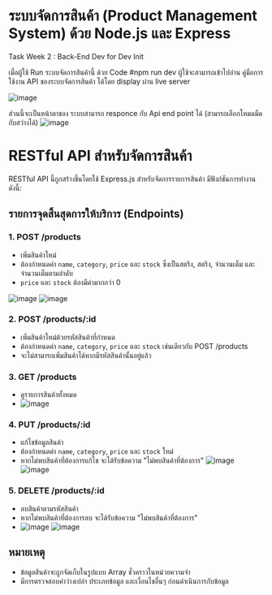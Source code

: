 # ระบบจัดการสินค้า (Product Management System) ด้วย Node.js และ Express
Task Week 2 : Back-End Dev for Dev Init

เมื่อผู้ใช้ Run ระบบจัดการสินค้านี้ ด้วย Code
#npm run dev
ผู้ใช้จะสามารถเข้าไปอ่าน คู่มือการใช้งาน API ของระบบจัดการสินค้า ได้โดย display ผ่าน live server

![image](https://github.com/6431503009/Product-Management-System/assets/97873903/1aedc0b2-5f9c-43fa-b60f-c96740982de0)

ส่วนนี้จะเป็นหน้าตาของ ระบบสามารถ responce กับ Api end point ได้ (สามารถเลือกโหมดมืดกับสว่างได้)
![image](https://github.com/6431503009/Product-Management-System/assets/97873903/1860fa28-2036-4b3d-8c50-aa27ea06a21f)


# RESTful API สำหรับจัดการสินค้า

RESTful API นี้ถูกสร้างขึ้นโดยใช้ Express.js สำหรับจัดการรายการสินค้า มีฟังก์ชันการทำงานดังนี้:

## รายการจุดสิ้นสุดการให้บริการ (Endpoints)

### 1. POST /products
- เพิ่มสินค้าใหม่
- ต้องกำหนดค่า `name`, `category`, `price` และ `stock` ซึ่งเป็นสตริง, สตริง, จำนวนเต็ม และจำนวนเต็มตามลำดับ
- `price` และ `stock` ต้องมีค่ามากกว่า 0

![image](https://github.com/6431503009/Product-Management-System/assets/97873903/253d65c4-1ef4-4373-ab7d-0656862625b7)
  ![image](https://github.com/6431503009/Product-Management-System/assets/97873903/66521a21-0166-4aba-95f5-5708ed75916f)


### 2. POST /products/:id
- เพิ่มสินค้าใหม่ด้วยรหัสสินค้าที่กำหนด
- ต้องกำหนดค่า `name`, `category`, `price` และ `stock` เช่นเดียวกับ POST /products
- จะไม่สามารถเพิ่มสินค้าได้หากมีรหัสสินค้านั้นอยู่แล้ว

### 3. GET /products
- ดูรายการสินค้าทั้งหมด
- ![image](https://github.com/6431503009/Product-Management-System/assets/97873903/290b1399-afff-406b-86cb-72d76a8126ea)


### 4. PUT /products/:id
- แก้ไขข้อมูลสินค้า
- ต้องกำหนดค่า `name`, `category`, `price` และ `stock` ใหม่
- หากไม่พบสินค้าที่ต้องการแก้ไข จะได้รับข้อความ "ไม่พบสินค้าที่ต้องการ"
  ![image](https://github.com/6431503009/Product-Management-System/assets/97873903/548f9dec-bbcb-4d46-8f39-ed29e8dea95b)
  ![image](https://github.com/6431503009/Product-Management-System/assets/97873903/9c35d5bb-7f81-4117-af19-6fd5d2ad6e99)



### 5. DELETE /products/:id
- ลบสินค้าตามรหัสสินค้า
- หากไม่พบสินค้าที่ต้องการลบ จะได้รับข้อความ "ไม่พบสินค้าที่ต้องการ"
- ![image](https://github.com/6431503009/Product-Management-System/assets/97873903/fce12e0b-dd69-418d-80ff-c73713551a1f)
![image](https://github.com/6431503009/Product-Management-System/assets/97873903/df083f7a-9040-44c1-99a8-c7bc54dce787)


## หมายเหตุ
- ข้อมูลสินค้าจะถูกจัดเก็บในรูปแบบ Array ชั่วคราวในหน่วยความจำ
- มีการตรวจสอบค่าว่างเปล่า ประเภทข้อมูล และเงื่อนไขอื่นๆ ก่อนดำเนินการกับข้อมูล
